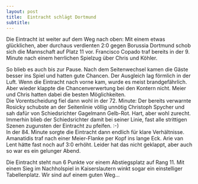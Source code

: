 ```yaml
---
layout: post
title:  Eintracht schlägt Dortmund
subtitle:  
---
```


Die Eintracht ist weiter auf dem Weg nach oben: Mit einem etwas glücklichen, aber durchaus verdienten 2:0 gegen Borussia Dortmund schob sich die Mannschaft auf Platz 11 vor. Francisco Copado traf bereits in der 9. Minute nach einem herrlichen Spielzug über Chris und Köhler.

So blieb es auch bis zur Pause. Nach dem Seitenwechsel kamen die Gäste besser ins Spiel und hatten gute Chancen. Der Ausgleich lag förmlich in der Luft. Wenn die Eintracht nach vorne kam, wurde es meist brandgefährlich. Aber wieder klappte die Chancenverwertung bei den Kontern nicht. Meier und Chris hatten dabei die besten Möglichkeiten.  
Die Vorentscheidung fiel dann wohl in der 72. Minute: Der bereits verwarnte Rosicky schubste an der Seitenlinie völlig unnötig Christoph Spycher und sah dafür von Schiedsrichter Gagelmann Gelb-Rot. Hart, aber wohl zurecht. Immerhin blieb der Schiedsrichter damit bei seiner Linie, fast alle strittigen Szenen zugunsten der Eintracht zu pfeifen. :-)  
In der 84. Minute sorgte die Eintracht dann endlich für klare Verhältnisse. Amanatidis traf nach einer Meier-Flanke per Kopf ins lange Eck. Arie van Lent hätte fast noch auf 3:0 erhöht. Leider hat das nicht geklappt, aber auch so war es ein gelunger Abend.

Die Eintracht steht nun 6 Punkte vor einem Abstiegsplatz auf Rang 11. Mit einem Sieg im Nachholspiel in Kaiserslautern winkt sogar ein einstelliger Tabellenplatz. Wir sind auf einem guten Weg...
